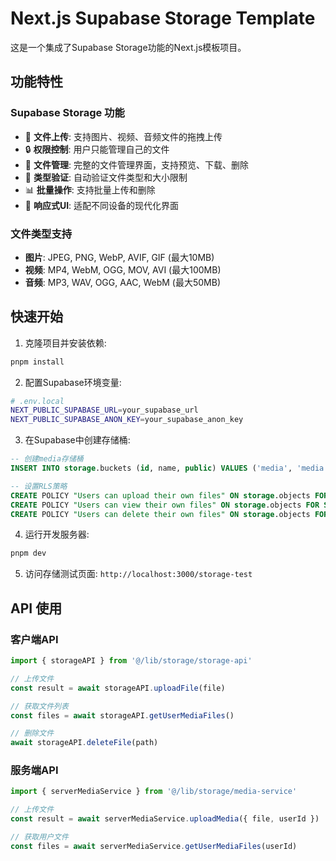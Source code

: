 # Next.js Supabase Storage Template

这是一个集成了Supabase Storage功能的Next.js模板项目。

## 功能特性

### Supabase Storage 功能
- 📁 **文件上传**: 支持图片、视频、音频文件的拖拽上传
- 🔒 **权限控制**: 用户只能管理自己的文件
- 📱 **文件管理**: 完整的文件管理界面，支持预览、下载、删除
- 🎯 **类型验证**: 自动验证文件类型和大小限制
- 📊 **批量操作**: 支持批量上传和删除
- 🎨 **响应式UI**: 适配不同设备的现代化界面

### 文件类型支持
- **图片**: JPEG, PNG, WebP, AVIF, GIF (最大10MB)
- **视频**: MP4, WebM, OGG, MOV, AVI (最大100MB)
- **音频**: MP3, WAV, OGG, AAC, WebM (最大50MB)

## 快速开始

1. 克隆项目并安装依赖:
```bash
pnpm install
```

2. 配置Supabase环境变量:
```bash
# .env.local
NEXT_PUBLIC_SUPABASE_URL=your_supabase_url
NEXT_PUBLIC_SUPABASE_ANON_KEY=your_supabase_anon_key
```

3. 在Supabase中创建存储桶:
```sql
-- 创建media存储桶
INSERT INTO storage.buckets (id, name, public) VALUES ('media', 'media', true);

-- 设置RLS策略
CREATE POLICY "Users can upload their own files" ON storage.objects FOR INSERT WITH CHECK (auth.uid()::text = (storage.foldername(name))[1]);
CREATE POLICY "Users can view their own files" ON storage.objects FOR SELECT USING (auth.uid()::text = (storage.foldername(name))[1]);
CREATE POLICY "Users can delete their own files" ON storage.objects FOR DELETE USING (auth.uid()::text = (storage.foldername(name))[1]);
```

4. 运行开发服务器:
```bash
pnpm dev
```

5. 访问存储测试页面: `http://localhost:3000/storage-test`

## API 使用

### 客户端API
```typescript
import { storageAPI } from '@/lib/storage/storage-api'

// 上传文件
const result = await storageAPI.uploadFile(file)

// 获取文件列表
const files = await storageAPI.getUserMediaFiles()

// 删除文件
await storageAPI.deleteFile(path)
```

### 服务端API
```typescript
import { serverMediaService } from '@/lib/storage/media-service'

// 上传文件
const result = await serverMediaService.uploadMedia({ file, userId })

// 获取用户文件
const files = await serverMediaService.getUserMediaFiles(userId)
```
